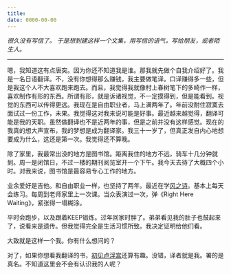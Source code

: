 ```yaml
---
title: 
date: 0000-00-00
---
```

*很久没有写信了。
于是想到建这样一个文集，用写信的语气，写给朋友，或者陌生人。*

---
嗯，我知道这有点唐突。因为你还不知道我是谁。那我就先做个自我介绍好了。我是一名日语翻译。不，没有你想得那么赚钱，我主要做笔译。口译赚得多一些，但是我这个人不大喜欢跑来跑去。而且，我觉得我就像村上春树笔下的多崎作一样，喜欢制作有形的东西。所谓有形，就是诉诸视觉，不一定摸得到，但是能看到。视觉的东西可以传得更远。我现在是自由职业者，马上满两年了。年前没耐住寂寞去面试过一份工作，未果。我觉得这对我来说可能是好事。最近越来越觉得，翻译可能是我的天职。虽然做翻译也不是近两年的事，但是之前并没有这样感觉。现在的我真的想大声宣布，我的梦想是成为翻译家。我三十一岁了，但真正发自内心地想要成为什么，这还是第一次。我觉得还不算晚。

除了家里，我最常出没的地方是图书馆。距离我住的地方不远，骑车十几分钟就到。周一是闭馆日，不过一楼的期刊阅览室开一个下午。我今天去待了大概四个小时。对我来说，图书馆是最容易专心工作的地方。

业余爱好是吉他。和自由职业一样，也坚持了两年。最近在学[风之诗](http://music.163.com/#/song?id=22822602)。基本上每天会练习。每周到老师家里上一次课。当众表演过一次，弹《Right Here Waiting》，紧张得一塌糊涂。

平时会跑步，以及跟着KEEP锻炼。过年回家时胖了。弟弟看见我的肚子也鼓起来了，说看来是遗传。但我觉得完全是生活习惯所致。我决定证明给他们看。

大致就是这样一个我。你有什么想问的？

对了，如果你想看我翻译的书，[初见卢浮宫](https://book.douban.com/subject/26760980/)还算有趣。没错，译者就是我。署的是真名。不知道这里会不会有认识我的人呢？
